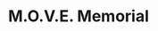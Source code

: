 ---
pid: MX119
title: M.O.V.E. Memorial
location_transcription: "(wherever //move// was)"
zipcode: '19144'
outside_phl: 
neighborhood: Germantown
age: '24'
age_range: 20-29
instagram: 
image_file_name: MX_119.jpg
proposal_transcription: statue to commemorate the lives lost in //move// bombings
  + honor black resistance against unjust police policies
topic: African Americans,History,Human Rights,MOVE,Philadelphia,Social Justice,Violence
topic_summary: 0, 0, 0, 0, 0, 0, 0
type: Sculpture Statue,Memorial
keywords_other: MOVE, police brutality, injustice
credit: Danté Robinson
image_labels: 
twitter: 
facebook: 
permalink: "/monuments/mx119/"
layout: item-page
---